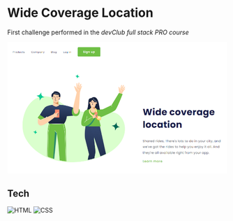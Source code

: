 # Wide Coverage Location

First challenge performed in the _devClub full stack PRO course_

![](./img/wideCovergeLocation.png)

## Tech

![HTML](https://img.shields.io/badge/-HTML5-FF8C33?style=for-the-badge&logo=html5&logoColor=white)
![CSS](https://img.shields.io/badge/-CSS3-009CE6?style=for-the-badge&logo=css3&logoColor=white)
